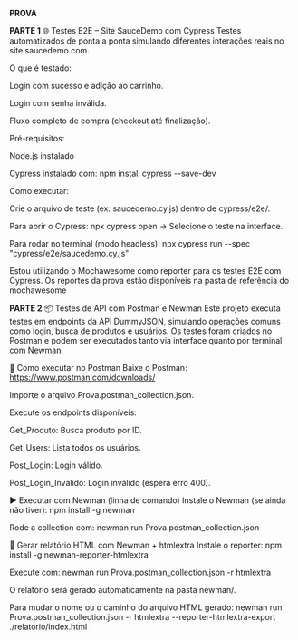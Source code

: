 **PROVA**

**PARTE 1**
🌐 Testes E2E – Site SauceDemo com Cypress
Testes automatizados de ponta a ponta simulando diferentes interações reais no site saucedemo.com.

O que é testado:

Login com sucesso e adição ao carrinho.

Login com senha inválida.

Fluxo completo de compra (checkout até finalização).

Pré-requisitos:

Node.js instalado

Cypress instalado com:
npm install cypress --save-dev

Como executar:

Crie o arquivo de teste (ex: saucedemo.cy.js) dentro de cypress/e2e/.

Para abrir o Cypress:
npx cypress open
→ Selecione o teste na interface.

Para rodar no terminal (modo headless):
npx cypress run --spec "cypress/e2e/saucedemo.cy.js"

Estou utilizando o Mochawesome como reporter para os testes E2E com Cypress. Os reportes da prova estão disponíveis na pasta de referência do mochawesome


**PARTE 2**
📦 Testes de API com Postman e Newman
Este projeto executa testes em endpoints da API DummyJSON, simulando operações comuns como login, busca de produtos e usuários. Os testes foram criados no Postman e podem ser executados tanto via interface quanto por terminal com Newman.

🔧 Como executar no Postman
Baixe o Postman: https://www.postman.com/downloads/

Importe o arquivo Prova.postman_collection.json.

Execute os endpoints disponíveis:

Get_Produto: Busca produto por ID.

Get_Users: Lista todos os usuários.

Post_Login: Login válido.

Post_Login_Invalido: Login inválido (espera erro 400).

▶️ Executar com Newman (linha de comando)
Instale o Newman (se ainda não tiver):
npm install -g newman

Rode a collection com:
newman run Prova.postman_collection.json

🧪 Gerar relatório HTML com Newman + htmlextra
Instale o reporter:
npm install -g newman-reporter-htmlextra

Execute com:
newman run Prova.postman_collection.json -r htmlextra

O relatório será gerado automaticamente na pasta newman/.

Para mudar o nome ou o caminho do arquivo HTML gerado:
newman run Prova.postman_collection.json -r htmlextra --reporter-htmlextra-export ./relatorio/index.html
